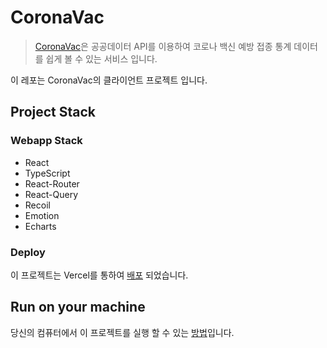 # CoronaVac

> [CoronaVac](https://corona-vac-client.vercel.app/)은 공공데이터 API를 이용하여 코로나 백신 예방 접종 통계 데이터를 쉽게 볼 수 있는 서비스 입니다.

이 레포는 CoronaVac의 클라이언트 프로젝트 입니다.

## Project Stack

### Webapp Stack

- React
- TypeScript
- React-Router
- React-Query
- Recoil
- Emotion
- Echarts

### Deploy

이 프로젝트는 Vercel를 통하여 [배포](https://coronavac.vercel.app/) 되었습니다.

## Run on your machine

당신의 컴퓨터에서 이 프로젝트를 실행 할 수 있는 [방법](GUIDELINES.md)입니다.
